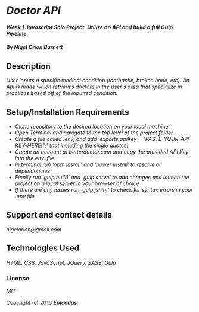 # _Doctor API_

#### _Week 1 Javascript Solo Project. Utilize an API and build a full Gulp Pipeline._

#### By _**Nigel Orion Burnett**_

## Description

_User inputs a specific medical condition (toothache, broken bone, etc). An Api is made which retrieves doctors in the user's area that specialize in practices based off of the inputted condition._


## Setup/Installation Requirements

* _Clone repository to the desired location on your local machine._
* _Open Terminal and navigate to the top level of the project folder_
* _Create a file called .env, and add 'exports.apiKey = "PASTE-YOUR-API-KEY-HERE!";' (not including the single quotes)_
* _Create an account at betterdoctor.com and copy the provided API Key into the env. file_
* _In terminal run 'npm install' and 'bower install' to resolve all dependancies_
* _Finally run 'gulp build' and 'gulp serve' to add changes and launch the project on a local server in your browser of choice_
* _If there are any issues run 'gulp jshint' to check for syntax errors in your .env file_

## Support and contact details

_nigelorion@gmail.com_

## Technologies Used

_HTML, CSS, JavaScript, JQuery, SASS, Gulp_

### License

*MIT*

Copyright (c) 2016 **_Epicodus_**
